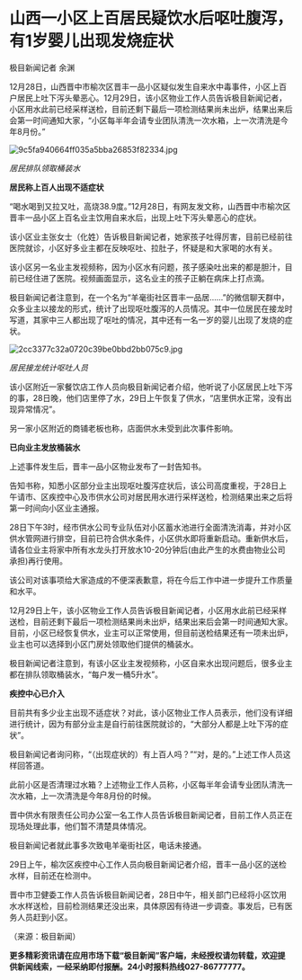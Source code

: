 # 山西一小区上百居民疑饮水后呕吐腹泻，有1岁婴儿出现发烧症状

极目新闻记者 余渊

12月28日，山西晋中市榆次区晋丰一品小区疑似发生自来水中毒事件，小区上百户居民上吐下泻头晕恶心。12月29日，该小区物业工作人员告诉极目新闻记者，小区用水此前已经采样送检，目前还剩下最后一项检测结果尚未出炉，结果出来后会第一时间通知大家，“小区每半年会请专业团队清洗一次水箱，上一次清洗是今年8月份。”

![9c5fa940664ff035a5bba26853f82334.jpg](https://raw.githubusercontent.com/qqhsx/qqnews_image/main/山西一小区上百居民疑饮水后呕吐腹泻，有1岁婴儿出现发烧症状/9c5fa940664ff035a5bba26853f82334.jpg)

_居民排队领取桶装水_

**居民称上百人出现不适症状**

“喝水喝到又拉又吐，高烧38.9度。”12月28日，有网友发文称，山西晋中市榆次区晋丰一品小区上百名业主饮用自来水后，出现上吐下泻头晕恶心的症状。

该小区业主张女士（化姓）告诉极目新闻记者，她家孩子吐得厉害，目前已经前往医院就诊，小区好多业主都在反映呕吐、拉肚子，怀疑是和大家喝的水有关。

该小区另一名业主发视频称，因为小区水有问题，孩子感染吐出来的都是胆汁，目前已经住进了医院。视频画面显示，这名业主的孩子正躺在病床上打点滴。

极目新闻记者注意到，在一个名为“羊毫街社区晋丰一品居……”的微信聊天群中，众多业主以接龙的形式，统计了出现呕吐腹泻的人员情况。其中一位居民在接龙时写道，其家中三人都出现了呕吐的情况，其中还有一名一岁的婴儿出现了发烧的症状。

![2cc3377c32a0720c39be0bbd2bb075c9.jpg](https://raw.githubusercontent.com/qqhsx/qqnews_image/main/山西一小区上百居民疑饮水后呕吐腹泻，有1岁婴儿出现发烧症状/2cc3377c32a0720c39be0bbd2bb075c9.jpg)

 _居民接龙统计呕吐人员_

该小区附近一家餐饮店工作人员向极目新闻记者介绍，他听说了小区居民上吐下泻的事，28日晚，他们店里停了水，29日上午恢复了供水，“店里供水正常，没有出现异常情况”。

另一家小区附近的商铺老板也称，店面供水未受到此次事件影响。

**已向业主发放桶装水**

上述事件发生后，晋丰一品小区物业发布了一封告知书。

告知书称，知悉小区部分业主出现呕吐腹泻症状后，该公司高度重视，于28日上午请市、区疾控中心及市供水公司对居民用水进行采样送检，检测结果出来之后将第一时间向小区业主通报。

28日下午3时，经市供水公司专业队伍对小区蓄水池进行全面清洗消毒，并对小区供水管网进行排空，目前已符合供水条件，小区供水即将重新启动。重新供水后，请各位业主将家中所有水龙头打开放水10-20分钟后(由此产生的水费由物业公司承担)再行使用。

该公司对该事项给大家造成的不便深表歉意，将在今后工作中进一步提升工作质量和水平。

12月29日上午，该小区物业工作人员告诉极目新闻记者，小区用水此前已经采样送检，目前还剩下最后一项检测结果尚未出炉，结果出来后会第一时间通知大家。目前，小区已经恢复供水，业主可以正常使用，但目前送检结果还有一项未出炉，业主也可以选择到小区门房处领取他们提供的桶装水。

极目新闻记者注意到，有该小区业主发视频称，小区自来水出现问题后，很多业主都在排队领取桶装水，“每户发一桶5升水”。

**疾控中心已介入**

目前共有多少业主出现不适症状？对此，该小区物业工作人员表示，他们没有详细进行统计，因为有部分业主是自行前往医院就诊的，“大部分人都是上吐下泻的症状”。

极目新闻记者询问称，“（出现症状的）有上百人吗？”“对，是的。”上述工作人员这样回答道。

此前小区是否清理过水箱？上述物业工作人员称，小区每半年会请专业团队清洗一次水箱，上一次清洗是今年8月份的时候。

晋中供水有限责任公司办公室一名工作人员告诉极目新闻记者，目前工作人员正在现场处理此事，他们暂不清楚具体情况。

极目新闻记者就此事多次致电羊毫街社区，电话未接通。

29日上午，榆次区疾控中心工作人员向极目新闻记者介绍，晋丰一品小区的送检水样，目前还在检测中。

晋中市卫健委工作人员告诉极目新闻记者，28日中午，相关部门已经将小区饮用水水样送检，目前检测结果还没出来，具体原因有待进一步调查。事发后，已有医务人员赶到小区。

（来源：极目新闻）

**更多精彩资讯请在应用市场下载“极目新闻”客户端，未经授权请勿转载，欢迎提供新闻线索，一经采纳即付报酬。24小时报料热线027-86777777。**

